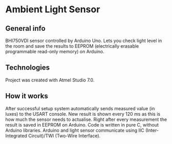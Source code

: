 # Ambient Light Sensor
## General info
BHI750VDI sensor controlled by Arduino Uno. Lets you check light level in the room and save the results to EEPROM (electrically erasable programmable read-only memory) on Arduino.

## Technologies
Project was created with Atmel Studio 7.0.

## How it works
After successful setup system automatically sends measured value (in luxes) to the USART console. New result is shown every 120 ms as this is how much the sensor needs to actualise. Right after every measurement the result is saved in EEPROM on Arduino. 
Code is written in pure C, without Arduino libraries. Arduino and light sensor communicate using IIC (Inter-Integrated Circuit)/TWI (Two-Wire Interface).
